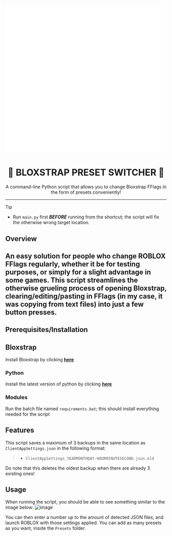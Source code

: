 <h1 align="center"><img src="https://github.com/0six0nine/Bloxstrap-Preset-Switcher/blob/main/BPS_icon.png" alt="Bloxstrap Preset Manager Logo"></p>

<h1 align="center">🔁 BLOXSTRAP PRESET SWITCHER 🔁</h1>

<p align="center">A command-line Python script that allows you to change Bloxstrap FFlags in the form of presets conveniently!</p>

<hr>

> [!TIP]
> - Run `main.py` first ***BEFORE*** running from the shortcut; the script will fix the otherwise wrong target location.

## Overview

An easy solution for people who change ROBLOX FFlags regularly, whether it be for testing purposes, or simply for a slight advantage in some games. This script streamlines the otherwise grueling process of opening Bloxstrap, clearing/editing/pasting in FFlags (in my case, it was copying from text files) into just a few button presses.
---
## Prerequisites/Installation
## Bloxstrap
Install Bloxstrap by clicking [**here**](https://github.com/bloxstraplabs/bloxstrap/)

### Python
Install the latest version of python by clicking [**here**](https://www.python.org/downloads/)

### Modules
Run the batch file named `requirements.bat`; this should install everything needed for the script

## Features
This script saves a maximum of 3 backups in the same location as `ClientAppSettings.json` in the following format:
> - `ClientAppSettings_YEARMONTHDAY-HOURMINUTESECOND.json.old`

Do note that this deletes the oldest backup when there are already 3 existing ones!

## Usage
When running the script, you should be able to see something similar to the image below: 
<img width="960" height="480" alt="image" src="https://github.com/user-attachments/assets/dba47017-1120-4f4a-a8ee-1513cdb49900" />

You can then enter a number up to the amount of detected JSON files, and launch ROBLOX with those settings applied.
You can add as many presets as you want, inside the `Presets` folder.
